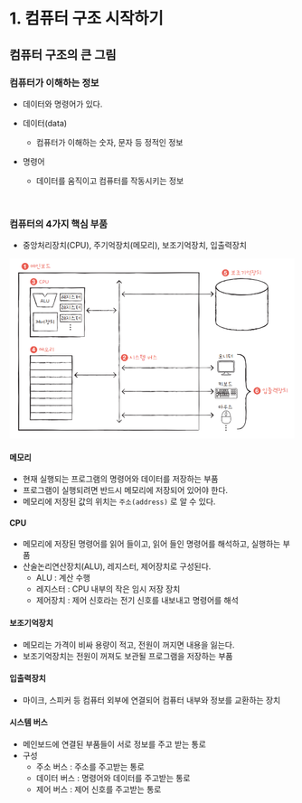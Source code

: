 # 1. 컴퓨터 구조 시작하기

## 컴퓨터 구조의 큰 그림

### 컴퓨터가 이해하는 정보

- 데이터와 명령어가 있다.
- 데이터(data)

  - 컴퓨터가 이해하는 숫자, 문자 등 정적인 정보

- 명령어
  - 데이터를 움직이고 컴퓨터를 작동시키는 정보

<br/>

### 컴퓨터의 4가지 핵심 부품

- 중앙처리장치(CPU), 주기억장치(메모리), 보조기억장치, 입출력장치

<img src="../../images/os/os-1-1.png">

#### 메모리

- 현재 실행되는 프로그램의 명령어와 데이터를 저장하는 부품
- 프로그램이 실행되려면 반드시 메모리에 저장되어 있어야 한다.
- 메모리에 저장된 값의 위치는 `주소(address)` 로 알 수 있다.

#### CPU

- 메모리에 저장된 명령어를 읽어 들이고, 읽어 들인 명령어를 해석하고, 실행하는 부품
- 산술논리연산장치(ALU), 레지스터, 제어장치로 구성된다.
  - ALU : 계산 수행
  - 레지스터 : CPU 내부의 작은 임시 저장 장치
  - 제어장치 : 제어 신호라는 전기 신호를 내보내고 명령어를 해석

#### 보조기억장치

- 메모리는 가격이 비싸 용량이 적고, 전원이 꺼지면 내용을 잃는다.
- 보조기억장치는 전원이 꺼져도 보관될 프로그램을 저장하는 부품

#### 입출력장치

- 마이크, 스피커 등 컴퓨터 외부에 연결되어 컴퓨터 내부와 정보를 교환하는 장치

#### 시스템 버스

- 메인보드에 연결된 부품들이 서로 정보를 주고 받는 통로
- 구성
  - 주소 버스 : 주소를 주고받는 통로
  - 데이터 버스 : 명령어와 데이터를 주고받는 통로
  - 제어 버스 : 제어 신호를 주고받는 통로
